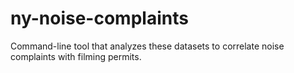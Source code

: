 # ny-noise-complaints

Command-line tool that analyzes these datasets to correlate noise complaints with filming permits.
